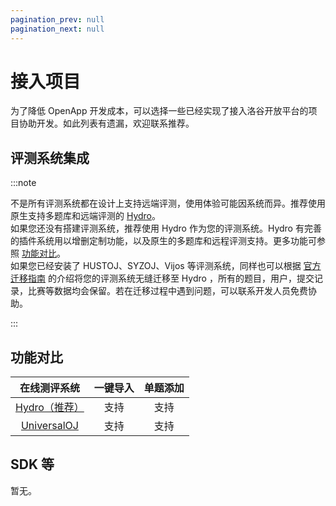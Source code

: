 ```yaml
---
pagination_prev: null
pagination_next: null
---
```


# 接入项目

为了降低 OpenApp 开发成本，可以选择一些已经实现了接入洛谷开放平台的项目协助开发。如此列表有遗漏，欢迎联系推荐。

## 评测系统集成

:::note

不是所有评测系统都在设计上支持远端评测，使用体验可能因系统而异。推荐使用原生支持多题库和远端评测的 [Hydro](hydro.md)。  
如果您还没有搭建评测系统，推荐使用 Hydro 作为您的评测系统。Hydro 有完善的插件系统用以增删定制功能，以及原生的多题库和远程评测支持。更多功能可参照 [功能对比](https://docs.hydro.ac/docs/#%E5%8A%9F%E8%83%BD%E5%AF%B9%E6%AF%94)。  
如果您已经安装了 HUSTOJ、SYZOJ、Vijos 等评测系统，同样也可以根据 [官方迁移指南](https://docs.hydro.ac/plugins/migrate/) 的介绍将您的评测系统无缝迁移至 Hydro ，所有的题目，用户，提交记录，比赛等数据均会保留。若在迁移过程中遇到问题，可以联系开发人员免费协助。

:::

## 功能对比

|      在线测评系统       | 一键导入 | 单题添加 |
|:-----------------------:|:------:|:------:|
| [Hydro（推荐）](hydro.md) |   支持   |   支持   |
|  [UniversalOJ](uoj.md)  |   支持   |   支持   |

## SDK 等

暂无。
